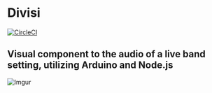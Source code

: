 # Divisi

[![CircleCI](https://circleci.com/gh/GeneralL33/Divisi/tree/master.svg?style=shield)](https://circleci.com/gh/GeneralL33/Divisi/tree/master)

Visual component to the audio of a live band setting, utilizing Arduino and Node.js
---

![Imgur](https://i.imgur.com/oDJFWhW.png)
